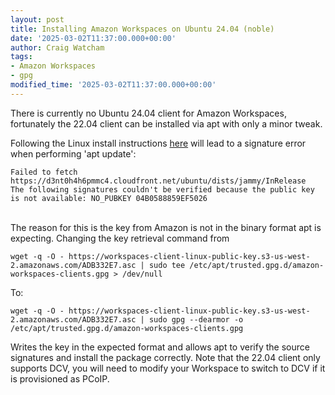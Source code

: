```yaml
---
layout: post
title: Installing Amazon Workspaces on Ubuntu 24.04 (noble)
date: '2025-03-02T11:37:00.000+00:00'
author: Craig Watcham
tags:
- Amazon Workspaces
- gpg
modified_time: '2025-03-02T11:37:00.000+00:00'
---
```


There is currently no Ubuntu 24.04 client for Amazon Workspaces, fortunately the 22.04 client can be installed via apt with only a minor tweak.

Following the Linux install instructions [here](https://clients.amazonworkspaces.com/linux-install) will lead to a signature error when performing 'apt update':
```
Failed to fetch https://d3nt0h4h6pmmc4.cloudfront.net/ubuntu/dists/jammy/InRelease  The following signatures couldn't be verified because the public key is not available: NO_PUBKEY 04B0588859EF5026
```
\
The reason for this is the key from Amazon is not in the binary format apt is expecting. Changing the key retrieval command from
```
wget -q -O - https://workspaces-client-linux-public-key.s3-us-west-2.amazonaws.com/ADB332E7.asc | sudo tee /etc/apt/trusted.gpg.d/amazon-workspaces-clients.gpg > /dev/null
```
To:
```
wget -q -O - https://workspaces-client-linux-public-key.s3-us-west-2.amazonaws.com/ADB332E7.asc | sudo gpg --dearmor -o /etc/apt/trusted.gpg.d/amazon-workspaces-clients.gpg
```
Writes the key in the expected format and allows apt to verify the source signatures and install the package correctly. Note that the 22.04 client only supports DCV, you will need to modify your Workspace to switch to DCV if it is provisioned as PCoIP.